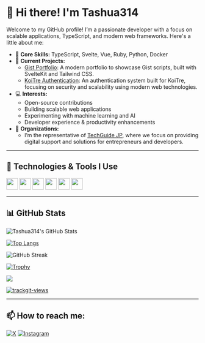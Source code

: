 # 👋 Hi there! I'm Tashua314

Welcome to my GitHub profile! I’m a passionate developer with a focus on scalable applications, TypeScript, and modern web frameworks. Here's a little about me:

- 🌟 **Core Skills:** TypeScript, Svelte, Vue, Ruby, Python, Docker
- 🚀 **Current Projects:** 
  - [Gist Portfolio](https://github.com/tashua314/gist-portfolio): A modern portfolio to showcase Gist scripts, built with SvelteKit and Tailwind CSS.
  - [KoiTre Authentication](https://github.com/techguide-jp/koi-tre-auth): An authentication system built for KoiTre, focusing on security and scalability using modern web technologies.
- 💻 **Interests:**
  - Open-source contributions
  - Building scalable web applications
  - Experimenting with machine learning and AI
  - Developer experience & productivity enhancements
- 🏢 **Organizations:**
  - I’m the representative of [TechGuide JP](https://github.com/techguide-jp), where we focus on providing digital support and solutions for entrepreneurs and developers.

---

## 🚀 Technologies & Tools I Use

<p>
  <img src="https://img.shields.io/badge/-TypeScript-007ACC?logo=typescript&logoColor=white&style=for-the-badge" height="30"/>
  <img src="https://img.shields.io/badge/-Svelte-FF3E00?logo=svelte&logoColor=white&style=for-the-badge" height="30"/>
  <img src="https://img.shields.io/badge/-Vue-4FC08D?logo=vue.js&logoColor=white&style=for-the-badge" height="30"/>
  <img src="https://img.shields.io/badge/-Ruby-CC342D?logo=ruby&logoColor=white&style=for-the-badge" height="30"/>
  <img src="https://img.shields.io/badge/-Python-3776AB?logo=python&logoColor=white&style=for-the-badge" height="30"/>
  <img src="https://img.shields.io/badge/-Docker-2496ED?logo=docker&logoColor=white&style=for-the-badge" height="30"/>
</p>

---

## 📊 GitHub Stats

![Tashua314's GitHub Stats](https://github-readme-stats.vercel.app/api?username=tashua314&show_icons=true&theme=radical)

[![Top Langs](https://github-readme-stats.vercel.app/api/top-langs/?username=tashua314&layout=compact&theme=radical)](https://github.com/tashua314)

![GitHub Streak](https://streak-stats.demolab.com?user=tashua314&theme=radical)

[![Trophy](https://github-profile-trophy.vercel.app/?username=tashua314&theme=radical)](https://github.com/ryo-ma/github-profile-trophy)

![](http://github-profile-summary-cards.vercel.app/api/cards/profile-details?username=tashua314&theme=aura_dark)

<a href="https://trackgit.com">
<img src="https://us-central1-trackgit-analytics.cloudfunctions.net/token/ping/m0vgi0r0lk1jheqj4jm0" alt="trackgit-views" />
</a>

---

## 📫 How to reach me:

[![X](https://img.shields.io/badge/-X-1DA1F2?logo=x&logoColor=white&style=flat-square)](https://x.com/tashua314)
[![Instagram](https://img.shields.io/badge/-Instagram-E4405F?logo=instagram&logoColor=white&style=flat-square)](https://instagram.com/yuchan314)
